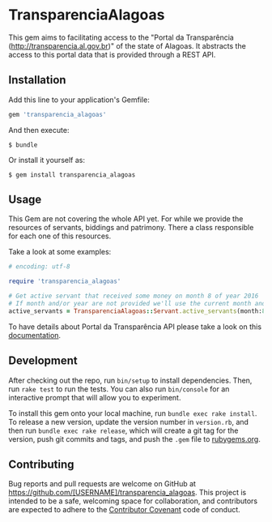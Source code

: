 # TransparenciaAlagoas

This gem aims to facilitating access to the "Portal da Transparência (http://transparencia.al.gov.br)" of the state of Alagoas. It abstracts the access to this portal data that is provided through a REST API.

## Installation

Add this line to your application's Gemfile:

```ruby
gem 'transparencia_alagoas'
```

And then execute:

    $ bundle

Or install it yourself as:

    $ gem install transparencia_alagoas

## Usage

This Gem are not covering the whole API yet. For while we provide the resources of servants, biddings and patrimony. There a class responsible for each one of this resources.

Take a look at some examples:

```ruby
# encoding: utf-8

require 'transparencia_alagoas'

# Get active servant that received some money on month 8 of year 2016
# If month and/or year are not provided we'll use the current month and/or year
active_servants = TransparenciaAlagoas::Servant.active_servants(month:8, year:2016)
```

To have details about Portal da Transparência API please take a look on this [documentation](http://transparencia.al.gov.br/portal/api).

## Development

After checking out the repo, run `bin/setup` to install dependencies. Then, run `rake test` to run the tests. You can also run `bin/console` for an interactive prompt that will allow you to experiment.

To install this gem onto your local machine, run `bundle exec rake install`. To release a new version, update the version number in `version.rb`, and then run `bundle exec rake release`, which will create a git tag for the version, push git commits and tags, and push the `.gem` file to [rubygems.org](https://rubygems.org).

## Contributing

Bug reports and pull requests are welcome on GitHub at https://github.com/[USERNAME]/transparencia_alagoas. This project is intended to be a safe, welcoming space for collaboration, and contributors are expected to adhere to the [Contributor Covenant](http://contributor-covenant.org) code of conduct.

